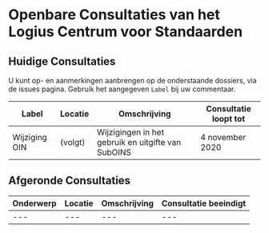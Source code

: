# Openbare Consultaties van het Logius Centrum voor Standaarden

## Huidige Consultaties

U kunt op- en aanmerkingen aanbrengen op de onderstaande dossiers, via de issues pagina. Gebruik het aangegeven `Label` bij uw commentaar.

|Label|Locatie|Omschrijving|Consultatie loopt tot|
|---|---|---|---|
|Wijziging OIN|(volgt)|Wijzigingen in het gebruik en uitgifte van SubOINS| 4 november 2020|



## Afgeronde Consultaties

|Onderwerp|Locatie|Omschrijving|Consultatie beeindigt|
|---|---|---|---|
|---|---|---|---|